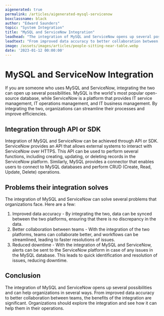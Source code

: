 ```yaml
---
aigenerated: true
permalink: /articles/aigenerated-mysql-servicenow
boxclassname: black
author: "Edward Saunders"
topic: "System Integration"
title: "MySQL and ServiceNow Integration"
leadhead: "The integration of MySQL and ServiceNow opens up several possibilities and can help organizations in several ways"
leadtext: "From improved data accuracy to better collaboration between teams, the benefits of the integration are significant. Organizations should explore the integration and see how it can help them in their operations."
image: /assets/images/articles/people-sitting-near-table.webp
date: '2023-01-12 00:00:00'
---
```

<div class="arttext">	<h1>MySQL and ServiceNow Integration</h1>
	<p>If you are someone who uses MySQL and ServiceNow, integrating the two can open up several possibilities. MySQL is the world's most popular open-source database, while ServiceNow is a platform that provides IT service management, IT operations management, and IT business management. By integrating the two, organizations can streamline their processes and improve efficiencies.</p>
	<h2>Integration through API or SDK</h2>
	<p>Integration of MySQL and ServiceNow can be achieved through API or SDK. ServiceNow provides an API that allows external systems to interact with ServiceNow over HTTPS. This API can be used to perform several functions, including creating, updating, or deleting records in the ServiceNow platform. Similarly, MySQL provides a connector that enables users to connect to MySQL databases and perform CRUD (Create, Read, Update, Delete) operations.</p>
	<h2>Problems their integration solves</h2>
	<p>The integration of MySQL and ServiceNow can solve several problems that organizations face. Here are a few:</p>
	<ol>
		<li>Improved data accuracy - By integrating the two, data can be synced between the two platforms, ensuring that there is no discrepancy in the data.</li>
		<li>Better collaboration between teams - With the integration of the two platforms, teams can collaborate better, and workflows can be streamlined, leading to faster resolutions of issues.</li>
		<li>Reduced downtime - With the integration of MySQL and ServiceNow, alerts can be sent to the ServiceNow platform in case of any issues in the MySQL database. This leads to quick identification and resolution of issues, reducing downtime.</li>
	</ol>
	<h2>Conclusion</h2>
	<p>The integration of MySQL and ServiceNow opens up several possibilities and can help organizations in several ways. From improved data accuracy to better collaboration between teams, the benefits of the integration are significant. Organizations should explore the integration and see how it can help them in their operations.</p>
</div>